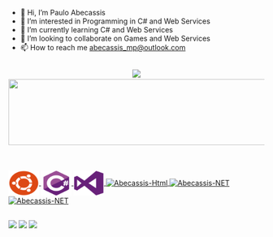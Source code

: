 - 👋 Hi, I’m Paulo Abecassis
- 👀 I’m interested in Programming in C# and Web Services
- 🌱 I’m currently learning C# and Web Services
- 💞️ I’m looking to collaborate on Games and Web Services
- 📫 How to reach me abecassis_mp@outlook.com
##

<div align="Center">
<a href="http://github.com/Abecassis18">
<img height="130em" src="https://github-readme-stats.vercel.app/api?username=Abecassis18&show_icons=true&theme=yeblu&include_all_commits=true&count_private=true"/>
<img height="130em" src="https://github-readme-stats.vercel.app/api/top-langs/?username=Abecassis18&layout=compact&langs_count=7&theme=yeblu" width="510"/>  
</div>
  
  ##
<div style="display: inline_block"><br>
 <img align="center" alt="Abecassis-Ubuntu" height="50" width="60" src="https://raw.githubusercontent.com/devicons/devicon/master/icons/ubuntu/ubuntu-plain.svg">
 <img align="center" alt="Abecassis-CSharp" height="50" width="60" src="https://raw.githubusercontent.com/devicons/devicon/master/icons/csharp/csharp-original.svg">
 <img align="center" alt="Abecassis-VS" height="50" width="60" src="https://raw.githubusercontent.com/devicons/devicon/master/icons/visualstudio/visualstudio-plain.svg">
 <img align="center" alt="Abecassis-Html" height="50" width"60" src="https://cdn.jsdelivr.net/gh/devicons/devicon/icons/html5/html5-original-wordmark.svg"/>
 <img align="center" alt="Abecassis-NET" height="50" width"60" src="https://cdn.jsdelivr.net/gh/devicons/devicon/icons/dot-net/dot-net-original-wordmark.svg"/>
 <img align="center" alt="Abecassis-NET" height="50" width"60" src="https://cdn.jsdelivr.net/gh/devicons/devicon/icons/css3/css3-original-wordmark.svg" />
                 
</div>
  
  ##
  
  <div>
    <a href="https://instagram.com/_paulo_abecassis_" target="_blank"><img src="https://img.shields.io/badge/-Instagram-%23E4405F?style=for-the-badge&logo=instagram&logoColor=white" target="_blank"></a>
    <a href="https://www.linkedin.com/in/paulo-abecassis-754987112/" target="_blank"><img src="https://img.shields.io/badge/-LinkedIn-%230077B5?style=for-the-badge&logo=linkedin&logoColor=white" target="_blank"></a> 
    <a href="" target="_blank"><img src="https://img.shields.io/badge/-Facebook-%230077B5?style=for-the-badge&logo=facebook&logoColor=white" target="_blank"></a> 
  </div>
